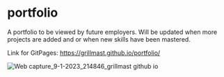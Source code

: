# portfolio
A portfolio to be viewed by future employers. Will be updated when more projects are added and or when new skills have been mastered.

Link for GitPages: https://grillmast.github.io/portfolio/

![Web capture_9-1-2023_214846_grillmast github io](https://user-images.githubusercontent.com/115853912/211450627-df8dc5a4-075e-487c-95a4-a72ff4cb7807.jpeg)

